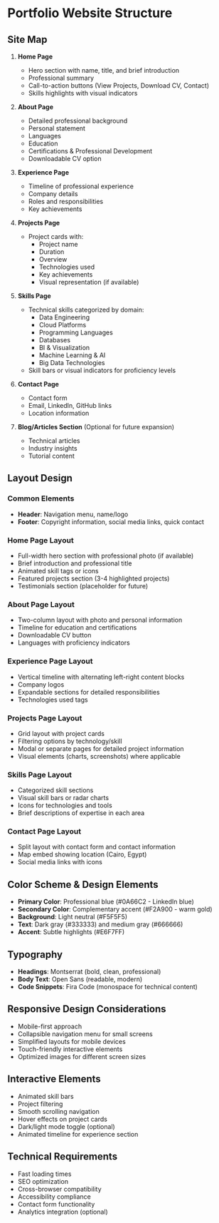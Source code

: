 # Portfolio Website Structure

## Site Map
1. **Home Page**
   - Hero section with name, title, and brief introduction
   - Professional summary
   - Call-to-action buttons (View Projects, Download CV, Contact)
   - Skills highlights with visual indicators

2. **About Page**
   - Detailed professional background
   - Personal statement
   - Languages
   - Education
   - Certifications & Professional Development
   - Downloadable CV option

3. **Experience Page**
   - Timeline of professional experience
   - Company details
   - Roles and responsibilities
   - Key achievements

4. **Projects Page**
   - Project cards with:
     - Project name
     - Duration
     - Overview
     - Technologies used
     - Key achievements
     - Visual representation (if available)

5. **Skills Page**
   - Technical skills categorized by domain:
     - Data Engineering
     - Cloud Platforms
     - Programming Languages
     - Databases
     - BI & Visualization
     - Machine Learning & AI
     - Big Data Technologies
   - Skill bars or visual indicators for proficiency levels

6. **Contact Page**
   - Contact form
   - Email, LinkedIn, GitHub links
   - Location information

7. **Blog/Articles Section** (Optional for future expansion)
   - Technical articles
   - Industry insights
   - Tutorial content

## Layout Design

### Common Elements
- **Header**: Navigation menu, name/logo
- **Footer**: Copyright information, social media links, quick contact

### Home Page Layout
- Full-width hero section with professional photo (if available)
- Brief introduction and professional title
- Animated skill tags or icons
- Featured projects section (3-4 highlighted projects)
- Testimonials section (placeholder for future)

### About Page Layout
- Two-column layout with photo and personal information
- Timeline for education and certifications
- Downloadable CV button
- Languages with proficiency indicators

### Experience Page Layout
- Vertical timeline with alternating left-right content blocks
- Company logos
- Expandable sections for detailed responsibilities
- Technologies used tags

### Projects Page Layout
- Grid layout with project cards
- Filtering options by technology/skill
- Modal or separate pages for detailed project information
- Visual elements (charts, screenshots) where applicable

### Skills Page Layout
- Categorized skill sections
- Visual skill bars or radar charts
- Icons for technologies and tools
- Brief descriptions of expertise in each area

### Contact Page Layout
- Split layout with contact form and contact information
- Map embed showing location (Cairo, Egypt)
- Social media links with icons

## Color Scheme & Design Elements
- **Primary Color**: Professional blue (#0A66C2 - LinkedIn blue)
- **Secondary Color**: Complementary accent (#F2A900 - warm gold)
- **Background**: Light neutral (#F5F5F5)
- **Text**: Dark gray (#333333) and medium gray (#666666)
- **Accent**: Subtle highlights (#E6F7FF)

## Typography
- **Headings**: Montserrat (bold, clean, professional)
- **Body Text**: Open Sans (readable, modern)
- **Code Snippets**: Fira Code (monospace for technical content)

## Responsive Design Considerations
- Mobile-first approach
- Collapsible navigation menu for small screens
- Simplified layouts for mobile devices
- Touch-friendly interactive elements
- Optimized images for different screen sizes

## Interactive Elements
- Animated skill bars
- Project filtering
- Smooth scrolling navigation
- Hover effects on project cards
- Dark/light mode toggle (optional)
- Animated timeline for experience section

## Technical Requirements
- Fast loading times
- SEO optimization
- Cross-browser compatibility
- Accessibility compliance
- Contact form functionality
- Analytics integration (optional)
